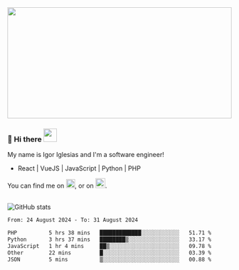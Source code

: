 <img src="https://c.tenor.com/KjVxfRrrncUAAAAd/matrix.gif" width="100%" height="250px">

### 🔭 Hi there <img src="https://raw.githubusercontent.com/MartinHeinz/MartinHeinz/master/wave.gif" width="30px">


My name is Igor Iglesias and I'm a software engineer!
<br>

<ul>
  <li> React | VueJS | JavaScript | Python | PHP </li>
</ul>
You can find me on <a href="https://twitter.com/IgorIglesias5"><img src="https://i.imgur.com/JLLlB5S.png" width="20px"></a>, or on <a href="https://www.linkedin.com/in/igor-iglesias-62478428/"><img src="https://i.imgur.com/PXyIkWx.png" width="22px"></a>.

<br>
<br>

![GitHub stats](https://github-readme-stats.vercel.app/api?username=igoiglesias&show_icons=true&count_private=true&theme=chartreuse-dark&hide_title=true)

<!--START_SECTION:waka-->

```txt
From: 24 August 2024 - To: 31 August 2024

PHP          5 hrs 38 mins   █████████████░░░░░░░░░░░░   51.71 %
Python       3 hrs 37 mins   ████████▒░░░░░░░░░░░░░░░░   33.17 %
JavaScript   1 hr 4 mins     ██▒░░░░░░░░░░░░░░░░░░░░░░   09.78 %
Other        22 mins         █░░░░░░░░░░░░░░░░░░░░░░░░   03.39 %
JSON         5 mins          ▒░░░░░░░░░░░░░░░░░░░░░░░░   00.88 %
```

<!--END_SECTION:waka-->
